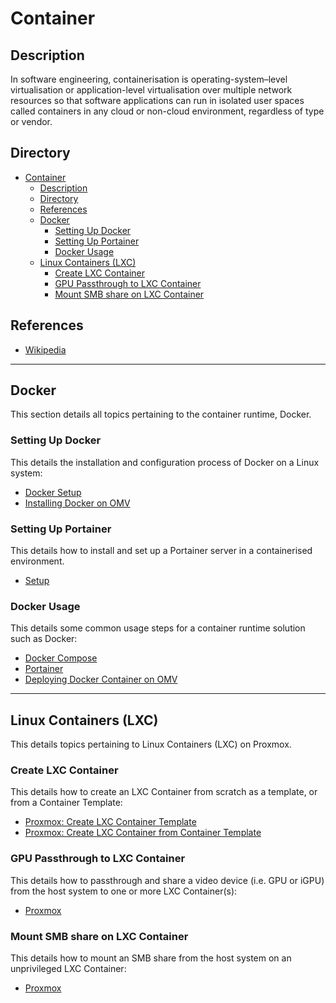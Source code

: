 # Container

## Description

In software engineering, containerisation is operating-system–level virtualisation or application-level virtualisation over multiple network resources so that software applications can run in isolated user spaces called containers in any cloud or non-cloud environment, regardless of type or vendor.

## Directory

- [Container](#container)
  - [Description](#description)
  - [Directory](#directory)
  - [References](#references)
  - [Docker](#docker)
    - [Setting Up Docker](#setting-up-docker)
    - [Setting Up Portainer](#setting-up-portainer)
    - [Docker Usage](#docker-usage)
  - [Linux Containers (LXC)](#linux-containers-lxc)
    - [Create LXC Container](#create-lxc-container)
    - [GPU Passthrough to LXC Container](#gpu-passthrough-to-lxc-container)
    - [Mount SMB share on LXC Container](#mount-smb-share-on-lxc-container)

## References

- [Wikipedia](https://en.wikipedia.org/wiki/Containerization_(computing))

---

## Docker

This section details all topics pertaining to the container runtime, Docker.

### Setting Up Docker

This details the installation and configuration process of Docker on a Linux system:

- [Docker Setup](../topics/docker.md#setup)
- [Installing Docker on OMV](../topics/omv.md#installing-docker)

### Setting Up Portainer

This details how to install and set up a Portainer server in a containerised environment.

- [Setup](../topics/portainer.md#setup)

### Docker Usage

This details some common usage steps for a container runtime solution such as Docker:

- [Docker Compose](../topics/docker.md#docker-compose)
- [Portainer](../topics/portainer.md#usage)
- [Deploying Docker Container on OMV](../topics/omv.md#deploying-docker-container)

---

## Linux Containers (LXC)

This details topics pertaining to Linux Containers (LXC) on Proxmox.

### Create LXC Container

This details how to create an LXC Container from scratch as a template, or from a Container Template:

- [Proxmox: Create LXC Container Template](../topics/proxmox.md#create-lxc-container-template)
- [Proxmox: Create LXC Container from Container Template](../topics/proxmox.md#create-lxc-container-from-container-template)

### GPU Passthrough to LXC Container

This details how to passthrough and share a video device (i.e. GPU or iGPU) from the host system to one or more LXC Container(s):

- [Proxmox](../topics/proxmox.md#gpu-passthrough-to-lxc-container)

### Mount SMB share on LXC Container

This details how to mount an SMB share from the host system on an unprivileged LXC Container:

- [Proxmox](../topics/proxmox.md#mount-smb-share-on-lxc-container)
